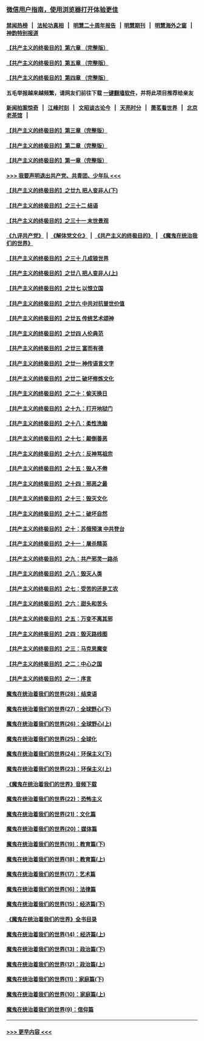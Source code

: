 ### [微信用户指南，使用浏览器打开体验更佳](https://github.com/gfw-breaker/banned-news1/blob/master/indexes/wechat-guide.md?t=0)
#### [禁闻热榜](热点新闻.md?t=0)  &nbsp;&nbsp;|&nbsp;&nbsp; [法轮功真相](https://github.com/gfw-breaker/truth/blob/master/README.md?t=0) &nbsp;&nbsp;|&nbsp;&nbsp; [明慧二十周年报告](https://github.com/gfw-breaker/mh-reports/blob/master/README.md?t=0) &nbsp;&nbsp;|&nbsp;&nbsp;[明慧期刊](https://github.com/gfw-breaker/mh-qikan) &nbsp;&nbsp;|&nbsp;&nbsp; [明慧海外之窗](https://github.com/gfw-breaker/mh-news/blob/master/README.md?t=0) &nbsp;&nbsp;|&nbsp;&nbsp; [神韵特别报道](https://github.com/gfw-breaker/mh-news/blob/master/shenyun.md?t=0)
#### [【共产主义的终极目的】第六章 （完整版）](../pages/nsc422/n11428913.md?t=02161402) 
#### [【共产主义的终极目的】第五章 （完整版）](../pages/nsc422/n11428912.md?t=02161402) 
#### [【共产主义的终极目的】第四章 （完整版）](../pages/nsc422/n11428907.md?t=02161402) 
#### 五毛举报越来越频繁，请网友们前往下载 [一键翻墙软件](https://github.com/gfw-breaker/ssr-accounts)，并将此项目推荐给亲友
#### [新闻拍案惊奇](https://github.com/gfw-breaker/banned-news1/blob/master/pages/link4.md) &nbsp;&nbsp;|&nbsp;&nbsp; [江峰时刻](https://github.com/gfw-breaker/banned-news1/blob/master/pages/link4.md) &nbsp;&nbsp;|&nbsp;&nbsp; [文昭谈古论今](https://github.com/gfw-breaker/banned-news1/blob/master/pages/link4.md) &nbsp;&nbsp;|&nbsp;&nbsp; [天亮时分](https://github.com/gfw-breaker/banned-news1/blob/master/pages/link4.md) &nbsp;&nbsp;|&nbsp;&nbsp; [萧茗看世界](https://github.com/gfw-breaker/banned-news1/blob/master/pages/link4.md) &nbsp;&nbsp;|&nbsp;&nbsp; [北京老茶馆](https://github.com/gfw-breaker/banned-news1/blob/master/pages/link4.md) &nbsp;&nbsp;|&nbsp;&nbsp; 
#### [【共产主义的终极目的】第三章（完整版）](../pages/nsc422/n11428848.md?t=02161402) 
#### [【共产主义的终极目的】第二章（完整版）](../pages/nsc422/n11428831.md?t=02161402) 
#### [【共产主义的终极目的】第一章（完整版）](../pages/nsc422/n11417651.md?t=02161402) 
#### [>>> 我要声明退出共产党、共青团、少年队 <<<](https://github.com/begood0513/goodnews/blob/master/quit/letter.md) 
#### [【共产主义的终极目的】之廿九 把人变非人(下)](../pages/nsc422/n11344140.md?t=02161402) 
#### [【共产主义的终极目的】之三十二 结语](../pages/nsc422/n11360535.md?t=02161402) 
#### [【共产主义的终极目的】之三十一 末世景观](../pages/nsc422/n11351129.md?t=02161402) 
#### [《九评共产党》](https://github.com/begood0513/9ping.md/blob/master/README.md) &nbsp;|&nbsp; [《解体党文化》](../../../../jtdwh.md/blob/master/README.md)  &nbsp;|&nbsp; [《共产主义的终极目的》](../../../../gczydzjmd.md/blob/master/README.md) &nbsp;|&nbsp; [《魔鬼在统治我们的世界》](../../../../mgztzwmdsj.md/blob/master/README.md) 
#### [【共产主义的终极目的】之三十 几成狼世界](../pages/nsc422/n11348280.md?t=02161402) 
#### [【共产主义的终极目的】之廿八 把人变非人(上)](../pages/nsc422/n11340492.md?t=02161402) 
#### [【共产主义的终极目的】之廿七 以恨立国](../pages/nsc422/n11336944.md?t=02161402) 
#### [【共产主义的终极目的】之廿六 中共对抗普世价值](../pages/nsc422/n11324785.md?t=02161402) 
#### [【共产主义的终极目的】之廿五 传统艺术颂神](../pages/nsc422/n11296396.md?t=02161402) 
#### [【共产主义的终极目的】之廿四 人伦典范](../pages/nsc422/n11296397.md?t=02161402) 
#### [【共产主义的终极目的】之廿三 富而有德](../pages/nsc422/n11283598.md?t=02161402) 
#### [【共产主义的终极目的】之廿一 神传语言文字](../pages/nsc422/n11263265.md?t=02161402) 
#### [【共产主义的终极目的】之廿二 破坏修炼文化](../pages/nsc422/n11245728.md?t=02161402) 
#### [【共产主义的终极目的】之二十：偷天换日](../pages/nsc422/n11238846.md?t=02161402) 
#### [【共产主义的终极目的】之十九：打开地狱门](../pages/nsc422/n11206376.md?t=02161402) 
#### [【共产主义的终极目的】之十八：柔性洗脑](../pages/nsc422/n11199994.md?t=02161402) 
#### [【共产主义的终极目的】之十七：颠倒善恶](../pages/nsc422/n11179782.md?t=02161402) 
#### [【共产主义的终极目的】之十六：反神骂祖宗](../pages/nsc422/n11166798.md?t=02161402) 
#### [【共产主义的终极目的】之十五：毁人不倦](../pages/nsc422/n11166792.md?t=02161402) 
#### [【共产主义的终极目的】之十四：邪恶之最](../pages/nsc422/n11150249.md?t=02161402) 
#### [【共产主义的终极目的】之十三：毁灭文化](../pages/nsc422/n11135227.md?t=02161402) 
#### [【共产主义的终极目的】之十二：破坏自然](../pages/nsc422/n11135214.md?t=02161402) 
#### [【共产主义的终极目的】之十：苏俄预演 中共登台](../pages/nsc422/n11118424.md?t=02161402) 
#### [【共产主义的终极目的】之十一：屠杀精英](../pages/nsc422/n11118442.md?t=02161402) 
#### [【共产主义的终极目的】之九：共产邪灵一路杀](../pages/nsc422/n11114139.md?t=02161402) 
#### [【共产主义的终极目的】之八：毁灭人类](../pages/nsc422/n11108503.md?t=02161402) 
#### [【共产主义的终极目的】之七：受苦的还是工农](../pages/nsc422/n11101809.md?t=02161402) 
#### [【共产主义的终极目的】之六：甜头和苦头](../pages/nsc422/n11096971.md?t=02161402) 
#### [【共产主义的终极目的】之五：万变不离其邪](../pages/nsc422/n11091285.md?t=02161402) 
#### [【共产主义的终极目的】之四：毁灭路线图](../pages/nsc422/n11086284.md?t=02161402) 
#### [【共产主义的终极目的】之三：马克思魔变](../pages/nsc422/n11061941.md?t=02161402) 
#### [【共产主义的终极目的】之二：中心之国](../pages/nsc422/n11047728.md?t=02161402) 
#### [【共产主义的终极目的】之一：序言](../pages/nsc422/n11086077.md?t=02161402) 
#### [魔鬼在统治着我们的世界(28)：结束语](../pages/nsc422/n10936246.md?t=02161402) 
#### [魔鬼在统治着我们的世界(27)：全球野心(下)](../pages/nsc422/n10928319.md?t=02161402) 
#### [魔鬼在统治着我们的世界(26)：全球野心(上)](../pages/nsc422/n10900318.md?t=02161402) 
#### [魔鬼在统治着我们的世界(25)：全球化](../pages/nsc422/n10788205.md?t=02161402) 
#### [魔鬼在统治着我们的世界(24)：环保主义(下)](../pages/nsc422/n10695307.md?t=02161402) 
#### [魔鬼在统治着我们的世界(23)：环保主义(上)](../pages/nsc422/n10688613.md?t=02161402) 
#### [《魔鬼在统治着我们的世界》音频下载](../pages/nsc422/n10635553.md?t=02161402) 
#### [魔鬼在统治着我们的世界(22)：恐怖主义](../pages/nsc422/n10614727.md?t=02161402) 
#### [魔鬼在统治着我们的世界(21)：文化篇](../pages/nsc422/n10597706.md?t=02161402) 
#### [魔鬼在统治着我们的世界(20)：媒体篇](../pages/nsc422/n10586579.md?t=02161402) 
#### [魔鬼在统治着我们的世界(19)：教育篇(下)](../pages/nsc422/n10564808.md?t=02161402) 
#### [魔鬼在统治着我们的世界(18)：教育篇(上)](../pages/nsc422/n10526970.md?t=02161402) 
#### [魔鬼在统治着我们的世界(17)：艺术篇](../pages/nsc422/n10499093.md?t=02161402) 
#### [魔鬼在统治着我们的世界(16)：法律篇](../pages/nsc422/n10485969.md?t=02161402) 
#### [魔鬼在统治着我们的世界(15)：经济篇(下)](../pages/nsc422/n10469975.md?t=02161402) 
#### [《魔鬼在统治着我们的世界》全书目录](../pages/nsc422/n10464261.md?t=02161402) 
#### [魔鬼在统治着我们的世界(14)：经济篇(上)](../pages/nsc422/n10457370.md?t=02161402) 
#### [魔鬼在统治着我们的世界(13)：政治篇(下)](../pages/nsc422/n10448270.md?t=02161402) 
#### [魔鬼在统治着我们的世界(12)：政治篇(上)](../pages/nsc422/n10444576.md?t=02161402) 
#### [魔鬼在统治着我们的世界(11)：家庭篇(下)](../pages/nsc422/n10440961.md?t=02161402) 
#### [魔鬼在统治着我们的世界(10)：家庭篇(上)](../pages/nsc422/n10435448.md?t=02161402) 
#### [魔鬼在统治着我们的世界(9)：信仰篇](../pages/nsc422/n10432159.md?t=02161402) 

----
#### [ >>> 更早内容 <<< ](../indexes/nsc422-earlier.md)
